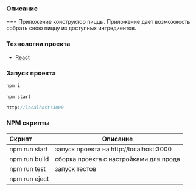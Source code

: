 ### Описание

=== Приложение конструктор пиццы. Приложение дает возможность собрать свою пиццу из доступных ингредиентов.

### Технологии проекта

- [React](https://ru.reactjs.org/)

### Запуск проекта

```javascript
npm i
```

```javascript
npm start
```

```javascript
http://localhost:3000
```
### NPM скрипты

| Скрипт        | Описание                                              |
| :------------ | ----------------------------------------------------- |
| npm run start | запуск проекта на http://localhost:3000               |
| npm run build | сборка проекта с настройками для прода                |
| npm run test  | запуск тестов                                         |
| npm run eject |                                                       |
